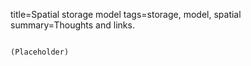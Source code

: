 title=Spatial storage model
tags=storage, model, spatial
summary=Thoughts and links.
~~~~~~

(Placeholder)
